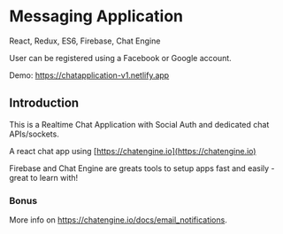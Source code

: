 # Messaging Application

React, Redux, ES6, Firebase, Chat Engine

User can be registered using a Facebook or Google account.

Demo: https://chatapplication-v1.netlify.app

## Introduction

This is a Realtime Chat Application with Social Auth and dedicated chat APIs/sockets.

A react chat app using [https://chatengine.io](https://chatengine.io)

Firebase and Chat Engine are greats tools to setup apps fast and easily - great to learn with!

### Bonus

More info on https://chatengine.io/docs/email_notifications.
